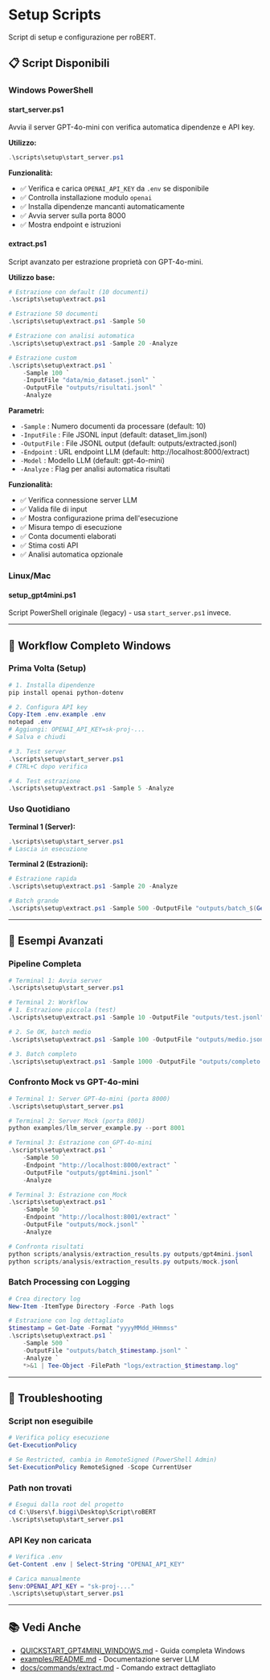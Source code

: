 # Setup Scripts

Script di setup e configurazione per roBERT.

## 📋 Script Disponibili

### Windows PowerShell

#### start_server.ps1

Avvia il server GPT-4o-mini con verifica automatica dipendenze e API key.

**Utilizzo:**
```powershell
.\scripts\setup\start_server.ps1
```

**Funzionalità:**
- ✅ Verifica e carica `OPENAI_API_KEY` da `.env` se disponibile
- ✅ Controlla installazione modulo `openai`
- ✅ Installa dipendenze mancanti automaticamente
- ✅ Avvia server sulla porta 8000
- ✅ Mostra endpoint e istruzioni

#### extract.ps1

Script avanzato per estrazione proprietà con GPT-4o-mini.

**Utilizzo base:**
```powershell
# Estrazione con default (10 documenti)
.\scripts\setup\extract.ps1

# Estrazione 50 documenti
.\scripts\setup\extract.ps1 -Sample 50

# Estrazione con analisi automatica
.\scripts\setup\extract.ps1 -Sample 20 -Analyze

# Estrazione custom
.\scripts\setup\extract.ps1 `
    -Sample 100 `
    -InputFile "data/mio_dataset.jsonl" `
    -OutputFile "outputs/risultati.jsonl" `
    -Analyze
```

**Parametri:**
- `-Sample` : Numero documenti da processare (default: 10)
- `-InputFile` : File JSONL input (default: dataset_lim.jsonl)
- `-OutputFile` : File JSONL output (default: outputs/extracted.jsonl)
- `-Endpoint` : URL endpoint LLM (default: http://localhost:8000/extract)
- `-Model` : Modello LLM (default: gpt-4o-mini)
- `-Analyze` : Flag per analisi automatica risultati

**Funzionalità:**
- ✅ Verifica connessione server LLM
- ✅ Valida file di input
- ✅ Mostra configurazione prima dell'esecuzione
- ✅ Misura tempo di esecuzione
- ✅ Conta documenti elaborati
- ✅ Stima costi API
- ✅ Analisi automatica opzionale

### Linux/Mac

#### setup_gpt4mini.ps1

Script PowerShell originale (legacy) - usa `start_server.ps1` invece.

---

## 🚀 Workflow Completo Windows

### Prima Volta (Setup)

```powershell
# 1. Installa dipendenze
pip install openai python-dotenv

# 2. Configura API key
Copy-Item .env.example .env
notepad .env
# Aggiungi: OPENAI_API_KEY=sk-proj-...
# Salva e chiudi

# 3. Test server
.\scripts\setup\start_server.ps1
# CTRL+C dopo verifica

# 4. Test estrazione
.\scripts\setup\extract.ps1 -Sample 5 -Analyze
```

### Uso Quotidiano

**Terminal 1 (Server):**
```powershell
.\scripts\setup\start_server.ps1
# Lascia in esecuzione
```

**Terminal 2 (Estrazioni):**
```powershell
# Estrazione rapida
.\scripts\setup\extract.ps1 -Sample 20 -Analyze

# Batch grande
.\scripts\setup\extract.ps1 -Sample 500 -OutputFile "outputs/batch_$(Get-Date -Format 'yyyyMMdd').jsonl"
```

---

## 📝 Esempi Avanzati

### Pipeline Completa

```powershell
# Terminal 1: Avvia server
.\scripts\setup\start_server.ps1

# Terminal 2: Workflow
# 1. Estrazione piccola (test)
.\scripts\setup\extract.ps1 -Sample 10 -OutputFile "outputs/test.jsonl" -Analyze

# 2. Se OK, batch medio
.\scripts\setup\extract.ps1 -Sample 100 -OutputFile "outputs/medio.jsonl" -Analyze

# 3. Batch completo
.\scripts\setup\extract.ps1 -Sample 1000 -OutputFile "outputs/completo.jsonl" -Analyze
```

### Confronto Mock vs GPT-4o-mini

```powershell
# Terminal 1: Server GPT-4o-mini (porta 8000)
.\scripts\setup\start_server.ps1

# Terminal 2: Server Mock (porta 8001)
python examples/llm_server_example.py --port 8001

# Terminal 3: Estrazione con GPT-4o-mini
.\scripts\setup\extract.ps1 `
    -Sample 50 `
    -Endpoint "http://localhost:8000/extract" `
    -OutputFile "outputs/gpt4mini.jsonl" `
    -Analyze

# Terminal 3: Estrazione con Mock
.\scripts\setup\extract.ps1 `
    -Sample 50 `
    -Endpoint "http://localhost:8001/extract" `
    -OutputFile "outputs/mock.jsonl" `
    -Analyze

# Confronta risultati
python scripts/analysis/extraction_results.py outputs/gpt4mini.jsonl
python scripts/analysis/extraction_results.py outputs/mock.jsonl
```

### Batch Processing con Logging

```powershell
# Crea directory log
New-Item -ItemType Directory -Force -Path logs

# Estrazione con log dettagliato
$timestamp = Get-Date -Format "yyyyMMdd_HHmmss"
.\scripts\setup\extract.ps1 `
    -Sample 500 `
    -OutputFile "outputs/batch_$timestamp.jsonl" `
    -Analyze `
    *>&1 | Tee-Object -FilePath "logs/extraction_$timestamp.log"
```

---

## 🔧 Troubleshooting

### Script non eseguibile

```powershell
# Verifica policy esecuzione
Get-ExecutionPolicy

# Se Restricted, cambia in RemoteSigned (PowerShell Admin)
Set-ExecutionPolicy RemoteSigned -Scope CurrentUser
```

### Path non trovati

```powershell
# Esegui dalla root del progetto
cd C:\Users\f.biggi\Desktop\Script\roBERT
.\scripts\setup\start_server.ps1
```

### API Key non caricata

```powershell
# Verifica .env
Get-Content .env | Select-String "OPENAI_API_KEY"

# Carica manualmente
$env:OPENAI_API_KEY = "sk-proj-..."
.\scripts\setup\start_server.ps1
```

---

## 📚 Vedi Anche

- [QUICKSTART_GPT4MINI_WINDOWS.md](../../QUICKSTART_GPT4MINI_WINDOWS.md) - Guida completa Windows
- [examples/README.md](../../examples/README.md) - Documentazione server LLM
- [docs/commands/extract.md](../../docs/commands/extract.md) - Comando extract dettagliato
